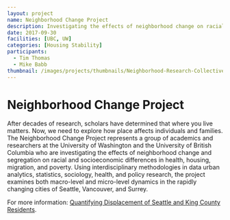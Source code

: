 ```yaml
---
layout: project
name: Neighborhood Change Project
description: Investigating the effects of neighborhood change on racial and socioeconomic differences in health, housing and migration through granular data
date: 2017-09-30
facilities: [UBC, UW]
categories: [Housing Stability]
participants:
  - Tim Thomas
  - Mike Babb
thumbnail: /images/projects/thumbnails/Neighborhood-Research-Collective.png
---
```


# Neighborhood Change Project

After decades of research, scholars have determined that where you live matters. Now, we need to explore how place affects individuals and families. The Neighborhood Change Project represents a group of academics and researchers at the University of Washington and the University of British Columbia who are investigating the effects of neighborhood change and segregation on racial and socioeconomic differences in health, housing, migration, and poverty. Using interdisciplinary methodologies in data urban analytics, statistics, sociology, health, and policy research, the project examines both macro-level and micro-level dynamics in the rapidly changing cities of Seattle, Vancouver, and Surrey. 

For more information: [Quantifying Displacement of Seattle and King County Residents](https://www.cascadiadata.org/news/2018/09/20/neighborhood-change-project.html). 